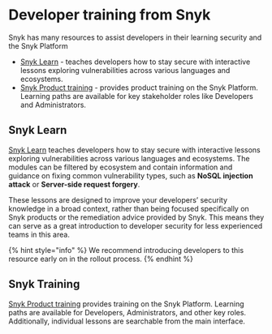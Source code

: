 # Developer training from Snyk

Snyk has many resources to assist developers in their learning security and the Snyk Platform

* [Snyk Learn](https://learn.snyk.io) - teaches developers how to stay secure with interactive lessons exploring vulnerabilities across various languages and ecosystems.
* [Snyk Product training](https://learn.snyk.io/catalog/product-training/) - provides product training on the Snyk Platform. Learning paths are available for key stakeholder roles like Developers and Administrators.

## Snyk Learn

[Snyk Learn](https://snyk.io/platform/learn/) teaches developers how to stay secure with interactive lessons exploring vulnerabilities across various languages and ecosystems. The modules can be filtered by ecosystem and contain information and guidance on fixing common vulnerability types, such as **NoSQL injection attack** or **Server-side request forgery**.

These lessons are designed to improve your developers’ security knowledge in a broad context, rather than being focused specifically on Snyk products or the remediation advice provided by Snyk. This means they can serve as a great introduction to developer security for less experienced teams in this area.

{% hint style="info" %}
We recommend introducing developers to this resource early on in the rollout process.
{% endhint %}

## Snyk Training

[Snyk Product training](https://learn.snyk.io/catalog/product-training/) provides training on the Snyk Platform. Learning paths are available for Developers, Administrators, and other key roles. Additionally, individual lessons are searchable from the main interface.
